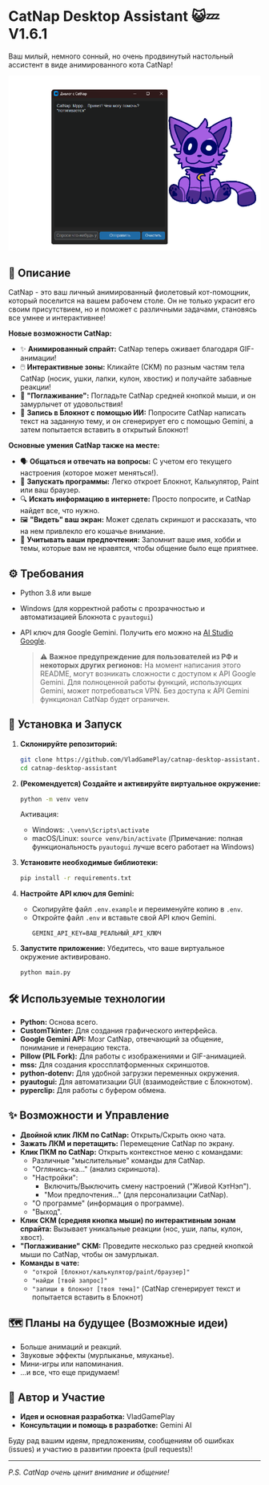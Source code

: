# CatNap Desktop Assistant 😺💤 V1.6.1

Ваш милый, немного сонный, но очень продвинутый настольный ассистент в виде анимированного кота CatNap!

![CatNap на рабочем столе](assets/images/catnap_demo.png)

## 🌟 Описание

CatNap - это ваш личный анимированный фиолетовый кот-помощник, который поселится на вашем рабочем столе. Он не только украсит его своим присутствием, но и поможет с различными задачами, становясь все умнее и интерактивнее!

**Новые возможности CatNap:**
-   ✨ **Анимированный спрайт:** CatNap теперь оживает благодаря GIF-анимации!
-   🖱️ **Интерактивные зоны:** Кликайте (СКМ) по разным частям тела CatNap (носик, ушки, лапки, кулон, хвостик) и получайте забавные реакции!
-   💖 **"Поглаживание":** Погладьте CatNap средней кнопкой мыши, и он замурлычет от удовольствия!
-   📝 **Запись в Блокнот с помощью ИИ:** Попросите CatNap написать текст на заданную тему, и он сгенерирует его с помощью Gemini, а затем попытается вставить в открытый Блокнот!

**Основные умения CatNap также на месте:**
-   🗣️ **Общаться и отвечать на вопросы:** С учетом его текущего настроения (которое может меняться!).
-   🚀 **Запускать программы:** Легко откроет Блокнот, Калькулятор, Paint или ваш браузер.
-   🔍 **Искать информацию в интернете:** Просто попросите, и CatNap найдет все, что нужно.
-   🖼️ **"Видеть" ваш экран:** Может сделать скриншот и рассказать, что на нем привлекло его кошачье внимание.
-   👤 **Учитывать ваши предпочтения:** Запомнит ваше имя, хобби и темы, которые вам не нравятся, чтобы общение было еще приятнее.

## ⚙️ Требования

-   Python 3.8 или выше
-   Windows (для корректной работы с прозрачностью и автоматизацией Блокнота с `pyautogui`)
-   API ключ для Google Gemini. Получить его можно на [AI Studio Google](https://aistudio.google.com/app/apikey).

    > ⚠️ **Важное предупреждение для пользователей из РФ и некоторых других регионов:**
    > На момент написания этого README, могут возникать сложности с доступом к API Google Gemini. Для полноценной работы функций, использующих Gemini, может потребоваться VPN. Без доступа к API Gemini функционал CatNap будет ограничен.

## 🚀 Установка и Запуск

1.  **Склонируйте репозиторий:**
    ```bash
    git clone https://github.com/VladGamePlay/catnap-desktop-assistant.git
    cd catnap-desktop-assistant
    ```

2.  **(Рекомендуется) Создайте и активируйте виртуальное окружение:**
    ```bash
    python -m venv venv
    ```
    Активация:
    -   Windows: `.\venv\Scripts\activate`
    -   macOS/Linux: `source venv/bin/activate` (Примечание: полная функциональность `pyautogui` лучше всего работает на Windows)

3.  **Установите необходимые библиотеки:**
    ```bash
    pip install -r requirements.txt
    ```

4.  **Настройте API ключ для Gemini:**
    -   Скопируйте файл `.env.example` и переименуйте копию в `.env`.
    -   Откройте файл `.env` и вставьте свой API ключ Gemini.
        ```dotenv
        GEMINI_API_KEY=ВАШ_РЕАЛЬНЫЙ_API_КЛЮЧ
        ```

5.  **Запустите приложение:**
    Убедитесь, что ваше виртуальное окружение активировано.
    ```bash
    python main.py
    ```

## 🛠️ Используемые технологии

-   **Python:** Основа всего.
-   **CustomTkinter:** Для создания графического интерфейса.
-   **Google Gemini API:** Мозг CatNap, отвечающий за общение, понимание и генерацию текста.
-   **Pillow (PIL Fork):** Для работы с изображениями и GIF-анимацией.
-   **mss:** Для создания кроссплатформенных скриншотов.
-   **python-dotenv:** Для удобной загрузки переменных окружения.
-   **pyautogui:** Для автоматизации GUI (взаимодействие с Блокнотом).
-   **pyperclip:** Для работы с буфером обмена.

## ✨ Возможности и Управление

-   **Двойной клик ЛКМ по CatNap:** Открыть/Скрыть окно чата.
-   **Зажать ЛКМ и перетащить:** Перемещение CatNap по экрану.
-   **Клик ПКМ по CatNap:** Открыть контекстное меню с командами:
    -   Различные "мыслительные" команды для CatNap.
    -   "Оглянись-ка..." (анализ скриншота).
    -   "Настройки":
        -   Включить/Выключить смену настроений ("Живой КэтНэп").
        -   "Мои предпочтения..." (для персонализации CatNap).
    -   "О программе" (информация о программе).
    -   "Выход".
-   **Клик СКМ (средняя кнопка мыши) по интерактивным зонам спрайта:** Вызывает уникальные реакции (нос, уши, лапы, кулон, хвост).
-   **"Поглаживание" СКМ:** Проведите несколько раз средней кнопкой мыши по CatNap, чтобы он замурлыкал.
-   **Команды в чате:**
    -   `"открой [блокнот/калькулятор/paint/браузер]"`
    -   `"найди [твой запрос]"`
    -   `"запиши в блокнот [твоя тема]"` (CatNap сгенерирует текст и попытается вставить в Блокнот)

## 🗺️ Планы на будущее (Возможные идеи)

-   Больше анимаций и реакций.
-   Звуковые эффекты (мурлыканье, мяуканье).
-   Мини-игры или напоминания.
-   ...и все, что еще придумаем!

## 🤝 Автор и Участие

-   **Идея и основная разработка:** VladGamePlay
-   **Консультации и помощь в разработке:** Gemini AI

Буду рад вашим идеям, предложениям, сообщениям об ошибках (issues) и участию в развитии проекта (pull requests)!

---

*P.S. CatNap очень ценит внимание и общение!*